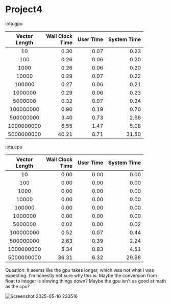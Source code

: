 # Project4

iota.gpu

|Vector<br>Length|Wall Clock<br>Time|User Time|System Time|
|:--:|--:|--:|--:|
|10| 0.30| 0.07| 0.23|
|100| 0.26| 0.06| 0.20|
|1000| 0.26| 0.06| 0.20|
|10000| 0.29| 0.07| 0.22|
|100000| 0.27| 0.06| 0.21|
|1000000| 0.29| 0.06| 0.23|
|5000000| 0.32| 0.07| 0.24|
|100000000| 0.90| 0.19| 0.70|
|500000000| 3.40| 0.73| 2.66|
|1000000000| 6.55| 1.47| 5.08|
|5000000000|40.21| 8.71|31.50|

iota.cpu

|Vector<br>Length|Wall Clock<br>Time|User Time|System Time|
|:--:|--:|--:|--:|
|10| 0.00| 0.00| 0.00|
|100| 0.00| 0.00| 0.00|
|1000| 0.00| 0.00| 0.00|
|10000| 0.00| 0.00| 0.00|
|100000| 0.00| 0.00| 0.00|
|1000000| 0.00| 0.00| 0.00|
|5000000| 0.02| 0.00| 0.02|
|100000000| 0.52| 0.07| 0.44|
|500000000| 2.63| 0.39| 2.24|
|1000000000| 5.34| 0.83| 4.51|
|5000000000|36.31| 6.32|29.98|

Question: It seems like the gpu takes longer, which was not what I was expecting. I'm honestly not sure why this is: Maybe the conversion from
float to integer is slowing things down? Maybe the gpu isn't as good at math as the cpu?

![Screenshot 2025-05-10 233516](https://github.com/user-attachments/assets/f623a00d-c535-4eb8-8879-2914cb78a71b)

